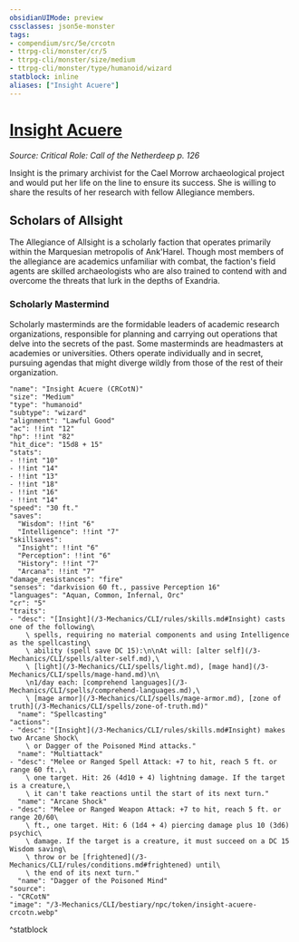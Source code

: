 ```yaml
---
obsidianUIMode: preview
cssclasses: json5e-monster
tags:
- compendium/src/5e/crcotn
- ttrpg-cli/monster/cr/5
- ttrpg-cli/monster/size/medium
- ttrpg-cli/monster/type/humanoid/wizard
statblock: inline
aliases: ["Insight Acuere"]
---
```

# [Insight Acuere](3-Mechanics\CLI\bestiary\npc/insight-acuere-crcotn.md)
*Source: Critical Role: Call of the Netherdeep p. 126*  

Insight is the primary archivist for the Cael Morrow archaeological project and would put her life on the line to ensure its success. She is willing to share the results of her research with fellow Allegiance members.

## Scholars of Allsight

The Allegiance of Allsight is a scholarly faction that operates primarily within the Marquesian metropolis of Ank'Harel. Though most members of the allegiance are academics unfamiliar with combat, the faction's field agents are skilled archaeologists who are also trained to contend with and overcome the threats that lurk in the depths of Exandria.

### Scholarly Mastermind

Scholarly masterminds are the formidable leaders of academic research organizations, responsible for planning and carrying out operations that delve into the secrets of the past. Some masterminds are headmasters at academies or universities. Others operate individually and in secret, pursuing agendas that might diverge wildly from those of the rest of their organization.

```statblock
"name": "Insight Acuere (CRCotN)"
"size": "Medium"
"type": "humanoid"
"subtype": "wizard"
"alignment": "Lawful Good"
"ac": !!int "12"
"hp": !!int "82"
"hit_dice": "15d8 + 15"
"stats":
- !!int "10"
- !!int "14"
- !!int "13"
- !!int "18"
- !!int "16"
- !!int "14"
"speed": "30 ft."
"saves":
  "Wisdom": !!int "6"
  "Intelligence": !!int "7"
"skillsaves":
  "Insight": !!int "6"
  "Perception": !!int "6"
  "History": !!int "7"
  "Arcana": !!int "7"
"damage_resistances": "fire"
"senses": "darkvision 60 ft., passive Perception 16"
"languages": "Aquan, Common, Infernal, Orc"
"cr": "5"
"traits":
- "desc": "[Insight](/3-Mechanics/CLI/rules/skills.md#Insight) casts one of the following\
    \ spells, requiring no material components and using Intelligence as the spellcasting\
    \ ability (spell save DC 15):\n\nAt will: [alter self](/3-Mechanics/CLI/spells/alter-self.md),\
    \ [light](/3-Mechanics/CLI/spells/light.md), [mage hand](/3-Mechanics/CLI/spells/mage-hand.md)\n\
    \n1/day each: [comprehend languages](/3-Mechanics/CLI/spells/comprehend-languages.md),\
    \ [mage armor](/3-Mechanics/CLI/spells/mage-armor.md), [zone of truth](/3-Mechanics/CLI/spells/zone-of-truth.md)"
  "name": "Spellcasting"
"actions":
- "desc": "[Insight](/3-Mechanics/CLI/rules/skills.md#Insight) makes two Arcane Shock\
    \ or Dagger of the Poisoned Mind attacks."
  "name": "Multiattack"
- "desc": "Melee or Ranged Spell Attack: +7 to hit, reach 5 ft. or range 60 ft.,\
    \ one target. Hit: 26 (4d10 + 4) lightning damage. If the target is a creature,\
    \ it can't take reactions until the start of its next turn."
  "name": "Arcane Shock"
- "desc": "Melee or Ranged Weapon Attack: +7 to hit, reach 5 ft. or range 20/60\
    \ ft., one target. Hit: 6 (1d4 + 4) piercing damage plus 10 (3d6) psychic\
    \ damage. If the target is a creature, it must succeed on a DC 15 Wisdom saving\
    \ throw or be [frightened](/3-Mechanics/CLI/rules/conditions.md#frightened) until\
    \ the end of its next turn."
  "name": "Dagger of the Poisoned Mind"
"source":
- "CRCotN"
"image": "/3-Mechanics/CLI/bestiary/npc/token/insight-acuere-crcotn.webp"
```
^statblock